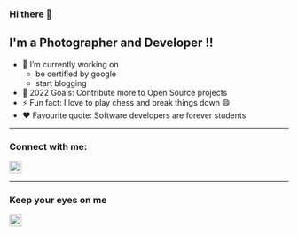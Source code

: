 ### Hi there 👋

## I'm a Photographer and Developer !!

- 🔭 I’m currently working on
    - be certified by google
    - start blogging
- 🥅 2022 Goals: Contribute more to Open Source projects
- ⚡ Fun fact: I love to  play chess and break things down 😄
- &hearts; Favourite quote: Software developers are forever students
---

### Connect with me:

[<img  alt="codeSTACKr | LinkedIn" width="22px" src="https://cdn.jsdelivr.net/npm/simple-icons@v3/icons/linkedin.svg" />][linkedin]

---
### Keep your eyes on me
[<img width="22px" height="22px" alt="bassem kamal | pluralsight" src="https://cdn.jsdelivr.net/npm/simple-icons@v3/icons/pluralsight.svg" />][Pluralsight]

[linkedin]: https://www.linkedin.com/in/bassem-kamal/
[Pluralsight]: https://app.pluralsight.com/profile/bassem-kamal